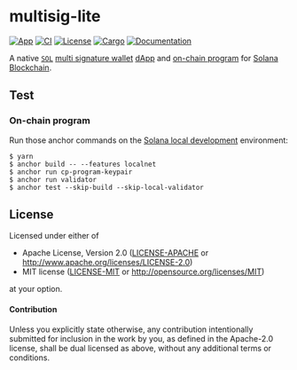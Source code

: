# multisig-lite

[![App](https://img.shields.io/badge/App-purple.svg?logo=Vercel)](
https://multisig-lite.vercel.app)
[![CI](https://github.com/keithnoguchi/multisig-lite/actions/workflows/ci.yml/badge.svg)](
https://github.com/keithnoguchi/multisig-lite/actions)
[![License](https://img.shields.io/badge/license-Apache--2.0_OR_MIT-blue.svg)](
https://github.com/keithnoguchi/multisig-lite)
[![Cargo](https://img.shields.io/crates/v/multisig-lite.svg)](
https://crates.io/crates/multisig-lite)
[![Documentation](https://docs.rs/multisig-lite/badge.svg)](
https://docs.rs/multisig-lite)

[`sol`]: https://www.tradingview.com/chart/?symbol=SOL
[multi signature wallet]: https://en.wikipedia.org/wiki/Cryptocurrency_wallet#Multisignature_wallet
[dapp]: app/README.md
[on-chain program]: programs/multisig-lite/README.md
[solana blockchain]: https://solana.com

A native [`SOL`] [multi signature wallet] [dApp] and [on-chain program]
for [Solana Blockchain].

## Test

### On-chain program

[solana local development]: https://docs.solana.com/getstarted/local

Run those anchor commands on the [Solana local development] environment:

```
$ yarn
$ anchor build -- --features localnet
$ anchor run cp-program-keypair
$ anchor run validator
$ anchor test --skip-build --skip-local-validator
```

## License

Licensed under either of

 * Apache License, Version 2.0 ([LICENSE-APACHE](LICENSE-APACHE) or http://www.apache.org/licenses/LICENSE-2.0)
 * MIT license ([LICENSE-MIT](LICENSE-MIT) or http://opensource.org/licenses/MIT)

at your option.

#### Contribution

Unless you explicitly state otherwise, any contribution intentionally submitted
for inclusion in the work by you, as defined in the Apache-2.0 license, shall be
dual licensed as above, without any additional terms or conditions.
